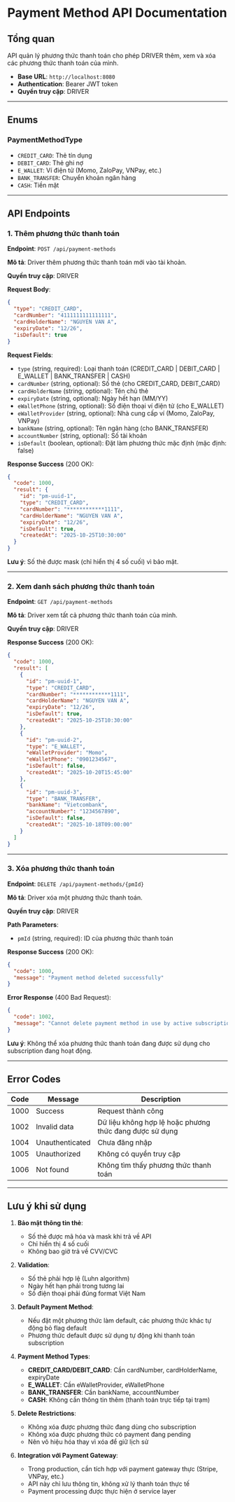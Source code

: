 # Payment Method API Documentation

## Tổng quan

API quản lý phương thức thanh toán cho phép DRIVER thêm, xem và xóa các phương thức thanh toán của mình.

- **Base URL**: `http://localhost:8080`
- **Authentication**: Bearer JWT token
- **Quyền truy cập**: DRIVER

---

## Enums

### PaymentMethodType
- `CREDIT_CARD`: Thẻ tín dụng
- `DEBIT_CARD`: Thẻ ghi nợ
- `E_WALLET`: Ví điện tử (Momo, ZaloPay, VNPay, etc.)
- `BANK_TRANSFER`: Chuyển khoản ngân hàng
- `CASH`: Tiền mặt

---

## API Endpoints

### 1. Thêm phương thức thanh toán

**Endpoint**: `POST /api/payment-methods`

**Mô tả**: Driver thêm phương thức thanh toán mới vào tài khoản.

**Quyền truy cập**: DRIVER

**Request Body**:
```json
{
  "type": "CREDIT_CARD",
  "cardNumber": "4111111111111111",
  "cardHolderName": "NGUYEN VAN A",
  "expiryDate": "12/26",
  "isDefault": true
}
```

**Request Fields**:
- `type` (string, required): Loại thanh toán (CREDIT_CARD | DEBIT_CARD | E_WALLET | BANK_TRANSFER | CASH)
- `cardNumber` (string, optional): Số thẻ (cho CREDIT_CARD, DEBIT_CARD)
- `cardHolderName` (string, optional): Tên chủ thẻ
- `expiryDate` (string, optional): Ngày hết hạn (MM/YY)
- `eWalletPhone` (string, optional): Số điện thoại ví điện tử (cho E_WALLET)
- `eWalletProvider` (string, optional): Nhà cung cấp ví (Momo, ZaloPay, VNPay)
- `bankName` (string, optional): Tên ngân hàng (cho BANK_TRANSFER)
- `accountNumber` (string, optional): Số tài khoản
- `isDefault` (boolean, optional): Đặt làm phương thức mặc định (mặc định: false)

**Response Success** (200 OK):
```json
{
  "code": 1000,
  "result": {
    "id": "pm-uuid-1",
    "type": "CREDIT_CARD",
    "cardNumber": "************1111",
    "cardHolderName": "NGUYEN VAN A",
    "expiryDate": "12/26",
    "isDefault": true,
    "createdAt": "2025-10-25T10:30:00"
  }
}
```

**Lưu ý**: Số thẻ được mask (chỉ hiển thị 4 số cuối) vì bảo mật.

---

### 2. Xem danh sách phương thức thanh toán

**Endpoint**: `GET /api/payment-methods`

**Mô tả**: Driver xem tất cả phương thức thanh toán của mình.

**Quyền truy cập**: DRIVER

**Response Success** (200 OK):
```json
{
  "code": 1000,
  "result": [
    {
      "id": "pm-uuid-1",
      "type": "CREDIT_CARD",
      "cardNumber": "************1111",
      "cardHolderName": "NGUYEN VAN A",
      "expiryDate": "12/26",
      "isDefault": true,
      "createdAt": "2025-10-25T10:30:00"
    },
    {
      "id": "pm-uuid-2",
      "type": "E_WALLET",
      "eWalletProvider": "Momo",
      "eWalletPhone": "0901234567",
      "isDefault": false,
      "createdAt": "2025-10-20T15:45:00"
    },
    {
      "id": "pm-uuid-3",
      "type": "BANK_TRANSFER",
      "bankName": "Vietcombank",
      "accountNumber": "1234567890",
      "isDefault": false,
      "createdAt": "2025-10-18T09:00:00"
    }
  ]
}
```

---

### 3. Xóa phương thức thanh toán

**Endpoint**: `DELETE /api/payment-methods/{pmId}`

**Mô tả**: Driver xóa một phương thức thanh toán.

**Quyền truy cập**: DRIVER

**Path Parameters**:
- `pmId` (string, required): ID của phương thức thanh toán

**Response Success** (200 OK):
```json
{
  "code": 1000,
  "message": "Payment method deleted successfully"
}
```

**Error Response** (400 Bad Request):
```json
{
  "code": 1002,
  "message": "Cannot delete payment method in use by active subscription"
}
```

**Lưu ý**: Không thể xóa phương thức thanh toán đang được sử dụng cho subscription đang hoạt động.

---

## Error Codes

| Code | Message | Description |
|------|---------|-------------|
| 1000 | Success | Request thành công |
| 1002 | Invalid data | Dữ liệu không hợp lệ hoặc phương thức đang được sử dụng |
| 1004 | Unauthenticated | Chưa đăng nhập |
| 1005 | Unauthorized | Không có quyền truy cập |
| 1006 | Not found | Không tìm thấy phương thức thanh toán |

---

## Lưu ý khi sử dụng

1. **Bảo mật thông tin thẻ**:
   - Số thẻ được mã hóa và mask khi trả về API
   - Chỉ hiển thị 4 số cuối
   - Không bao giờ trả về CVV/CVC

2. **Validation**:
   - Số thẻ phải hợp lệ (Luhn algorithm)
   - Ngày hết hạn phải trong tương lai
   - Số điện thoại phải đúng format Việt Nam

3. **Default Payment Method**:
   - Nếu đặt một phương thức làm default, các phương thức khác tự động bỏ flag default
   - Phương thức default được sử dụng tự động khi thanh toán subscription

4. **Payment Method Types**:
   - **CREDIT_CARD/DEBIT_CARD**: Cần cardNumber, cardHolderName, expiryDate
   - **E_WALLET**: Cần eWalletProvider, eWalletPhone
   - **BANK_TRANSFER**: Cần bankName, accountNumber
   - **CASH**: Không cần thông tin thêm (thanh toán trực tiếp tại trạm)

5. **Delete Restrictions**:
   - Không xóa được phương thức đang dùng cho subscription
   - Không xóa được phương thức có payment đang pending
   - Nên vô hiệu hóa thay vì xóa để giữ lịch sử

6. **Integration với Payment Gateway**:
   - Trong production, cần tích hợp với payment gateway thực (Stripe, VNPay, etc.)
   - API này chỉ lưu thông tin, không xử lý thanh toán thực tế
   - Payment processing được thực hiện ở service layer

